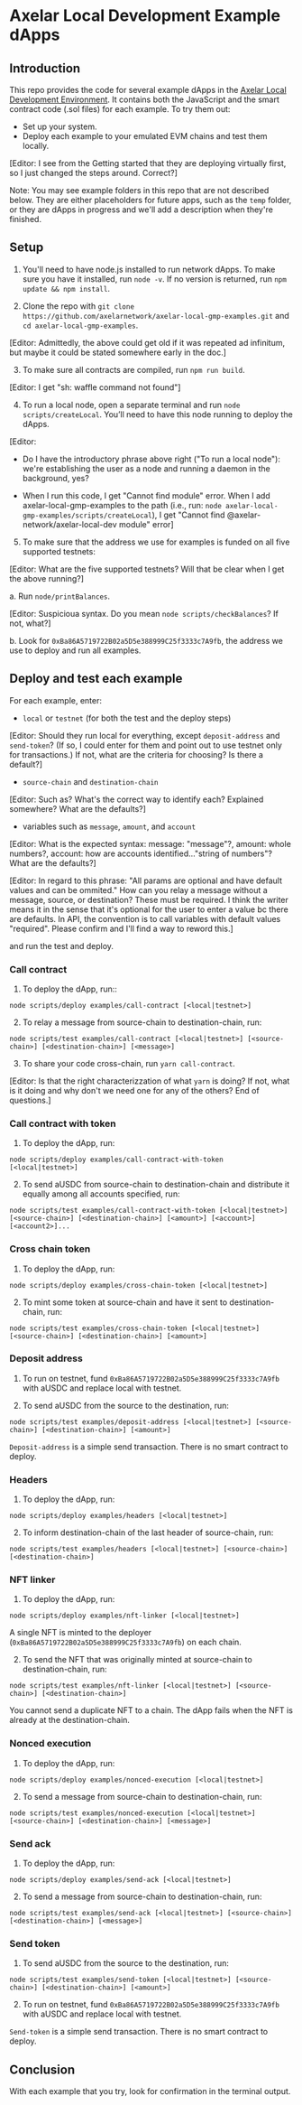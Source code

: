 # Axelar Local Development Example dApps

## Introduction

This repo provides the code for several example dApps in the [Axelar Local Development Environment](https://github.com/axelarnetwork/axelar-local-dev). It contains both the JavaScript and the smart contract code (.sol files) for each example. To try them out:

- Set up your system.
- Deploy each example to your emulated EVM chains and test them locally. 

\[Editor: I see from the Getting started that they are deploying virtually first, so I just changed the steps around. Correct?]

Note: You may see example folders in this repo that are not described below. They are either placeholders for future apps, such as the `temp` folder, or they are dApps in progress and we'll add a description when they're finished.

## Setup

1. You'll need to have node.js installed to run network dApps. To make sure you have it installed, run `node -v`. If no version is returned, run
`npm update && npm install`.

2. Clone the repo with `git clone https://github.com/axelarnetwork/axelar-local-gmp-examples.git` and `cd axelar-local-gmp-examples`. 

\[Editor: Admittedly, the above could get old if it was repeated ad infinitum, but maybe it could be stated somewhere early in the doc.]

3. To make sure all contracts are compiled, run `npm run build`. 

\[Editor: I get "sh: waffle command not found"]

4. To run a local node, open a separate terminal and run `node scripts/createLocal`. You’ll need to have this node running to deploy the dApps. 

\[Editor: 

- Do I have the introductory phrase above right ("To run a local node"): we're establishing the user as a node and running a daemon in the background, yes? 

- When I run this code, I get "Cannot find module" error. When I add axelar-local-gmp-examples to the path (i.e., run: `node axelar-local-gmp-examples/scripts/createLocal`), I get "Cannot find @axelar-network/axelar-local-dev module" error]

5. To make sure that the address we use for examples is funded on all five supported testnets: 

\[Editor: What are the five supported testnets? Will that be clear when I get the above running?]

   a. Run `node/printBalances`. 

\[Editor: Suspicioua syntax. Do you mean `node scripts/checkBalances`? If not, what?]

   b. Look for `0xBa86A5719722B02a5D5e388999C25f3333c7A9fb`, the address we use to deploy and run all examples.

## Deploy and test each example

For each example, enter:

- `local` or `testnet` (for both the test and the deploy steps) 

\[Editor: Should they run local for everything, except `deposit-address` and `send-token`? (If so, I could enter for them and point out to use testnet only for transactions.) If not, what are the criteria for choosing? Is there a default?]

- `source-chain` and `destination-chain` 

\[Editor: Such as? What's the correct way to identify each? Explained somewhere? What are the defaults?]

- variables such as `message`, `amount`, and `account` 

\[Editor: What is the expected syntax: message: "message"?, amount: whole numbers?, account: how are accounts identified..."string of numbers"? What are the defaults?]

\[Editor: In regard to this phrase: "All params are optional and have default values and can be ommited." How can you relay a message without a message, source, or destination? These must be required. I think the writer means it in the sense that it's optional for the user to enter a value bc there are defaults. In API, the convention is to call variables with default values "required". Please confirm and I'll find a way to reword this.]

and run the test and deploy.

### Call contract

1. To deploy the dApp, run::

`node scripts/deploy examples/call-contract [<local|testnet>]`

2. To relay a message from source-chain to destination-chain, run:

`node scripts/test examples/call-contract [<local|testnet>] [<source-chain>] [<destination-chain>] [<message>]`

3. To share your code cross-chain, run `yarn call-contract`. 

\[Editor: Is that the right characterizzation of what `yarn` is doing? If not, what is it doing and why don't we need one for any of the others? End of questions.]

### Call contract with token

1. To deploy the dApp, run:

`node scripts/deploy examples/call-contract-with-token [<local|testnet>]`

2. To send aUSDC from source-chain to destination-chain and distribute it equally among all accounts specified, run:

`node scripts/test examples/call-contract-with-token [<local|testnet>] [<source-chain>] [<destination-chain>] [<amount>] [<account>] [<account2>]...`

### Cross chain token

1. To deploy the dApp, run:

`node scripts/deploy examples/cross-chain-token [<local|testnet>]`

2. To mint some token at source-chain and have it sent to destination-chain, run:

`node scripts/test examples/cross-chain-token [<local|testnet>] [<source-chain>] [<destination-chain>] [<amount>]`

### Deposit address

1. To run on testnet, fund `0xBa86A5719722B02a5D5e388999C25f3333c7A9fb` with aUSDC and replace local with testnet.

2. To send aUSDC from the source to the destination, run:

`node scripts/test examples/deposit-address [<local|testnet>] [<source-chain>] [<destination-chain>] [<amount>]`

`Deposit-address` is a simple send transaction. There is no smart contract to deploy.

### Headers

1. To deploy the dApp, run:

`node scripts/deploy examples/headers [<local|testnet>]`

2. To inform destination-chain of the last header of source-chain, run:

`node scripts/test examples/headers [<local|testnet>] [<source-chain>] [<destination-chain>]`

### NFT linker

1. To deploy the dApp, run:

`node scripts/deploy examples/nft-linker [<local|testnet>]`

A single NFT is minted to the deployer (`0xBa86A5719722B02a5D5e388999C25f3333c7A9fb`) on each chain.

2. To send the NFT that was originally minted at source-chain to destination-chain, run:

`node scripts/test examples/nft-linker [<local|testnet>] [<source-chain>] [<destination-chain>]`

You cannot send a duplicate NFT to a chain. The dApp fails when the NFT is already at the destination-chain.

### Nonced execution

1. To deploy the dApp, run:

`node scripts/deploy examples/nonced-execution [<local|testnet>]`
 
2. To send a message from source-chain to destination-chain, run: 

`node scripts/test examples/nonced-execution [<local|testnet>] [<source-chain>] [<destination-chain>] [<message>]`

### Send ack

1. To deploy the dApp, run:

`node scripts/deploy examples/send-ack [<local|testnet>]`

2. To send a message from source-chain to destination-chain, run:

`node scripts/test examples/send-ack [<local|testnet>] [<source-chain>] [<destination-chain>] [<message>]`

### Send token

1. To send aUSDC from the source to the destination, run:
 
`node scripts/test examples/send-token [<local|testnet>] [<source-chain>] [<destination-chain>] [<amount>]` 

2. To run on testnet, fund `0xBa86A5719722B02a5D5e388999C25f3333c7A9fb` with aUSDC and replace local with testnet. 

`Send-token` is a simple send transaction. There is no smart contract to deploy.

## Conclusion

With each example that you try, look for confirmation in the terminal output.


